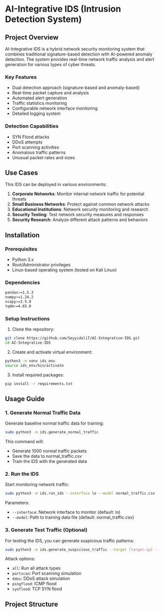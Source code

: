 
# AI-Integrative IDS (Intrusion Detection System)

## Project Overview
AI-Integrative IDS is a hybrid network security monitoring system that combines traditional signature-based detection with AI-powered anomaly detection. The system provides real-time network traffic analysis and alert generation for various types of cyber threats.

### Key Features
- Dual detection approach (signature-based and anomaly-based)
- Real-time packet capture and analysis
- Automated alert generation
- Traffic statistics monitoring
- Configurable network interface monitoring
- Detailed logging system

### Detection Capabilities
- SYN Flood attacks
- DDoS attempts
- Port scanning activities
- Anomalous traffic patterns
- Unusual packet rates and sizes

## Use Cases
This IDS can be deployed in various environments:
1. **Corporate Networks**: Monitor internal network traffic for potential threats
2. **Small Business Networks**: Protect against common network attacks
3. **Educational Institutions**: Network security monitoring and research
4. **Security Testing**: Test network security measures and responses
5. **Security Research**: Analyze different attack patterns and behaviors

## Installation

### Prerequisites
- Python 3.x
- Root/Administrator privileges
- Linux-based operating system (tested on Kali Linux)

### Dependencies
```bash
pandas>=1.5.3
numpy>=1.24.2
scapy>=2.5.0
tqdm>=4.65.0
```

### Setup Instructions
1. Clone the repository:
```bash
git clone https://github.com/SeyyidaliT/AI-Integrative-IDS.git
cd AI-Integrative-IDS
```

2. Create and activate virtual environment:
```bash
python3 -m venv ids_env
source ids_env/bin/activate
```

3. Install required packages:
```bash
pip install -r requirements.txt
```

## Usage Guide

### 1. Generate Normal Traffic Data
Generate baseline normal traffic data for training:
```bash
sudo python3 -m ids.generate_normal_traffic
```
This command will:
- Generate 1000 normal traffic packets
- Save the data to normal_traffic.csv
- Train the IDS with the generated data

### 2. Run the IDS
Start monitoring network traffic:
```bash
sudo python3 -m ids.run_ids --interface lo --model normal_traffic.csv
```
Parameters:
- `--interface`: Network interface to monitor (default: lo)
- `--model`: Path to training data file (default: normal_traffic.csv)

### 3. Generate Test Traffic (Optional)
For testing the IDS, you can generate suspicious traffic patterns:
```bash
sudo python3 -m ids.generate_suspicious_traffic --target [target-ip] --interface lo --attack all
```
Attack options:
- `all`: Run all attack types
- `portscan`: Port scanning simulation
- `ddos`: DDoS attack simulation
- `pingflood`: ICMP flood
- `synflood`: TCP SYN flood

## Project Structure
